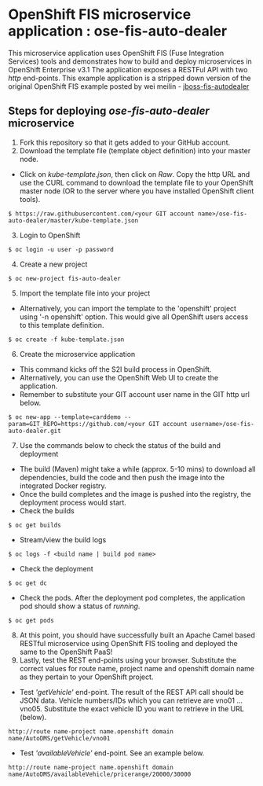 # OpenShift FIS microservice application : ose-fis-auto-dealer
This microservice application uses OpenShift FIS (Fuse Integration Services) tools and demonstrates how to build and deploy microservices in OpenShift Enterprise v3.1
The application exposes a RESTFul API with two *http* end-points.  This example application is a stripped down version of the original OpenShift FIS example posted 
by wei meilin - [jboss-fis-autodealer](https://github.com/jbossdemocentral/jboss-fis-autodealer)

## Steps for deploying *ose-fis-auto-dealer* microservice
1.  Fork this repository so that it gets added to your GitHub account.
2.  Download the template file (template object definition) into your master node.
  * Click on *kube-template.json*, then click on *Raw*.  Copy the http URL and use the CURL command to download the template file to your
  OpenShift master node (OR to the server where you have installed OpenShift client tools).
  ```
  $ https://raw.githubusercontent.com/<your GIT account name>/ose-fis-auto-dealer/master/kube-template.json
  ```
3.  Login to OpenShift 

  ```
  $ oc login -u user -p password
  ```
4.  Create a new project 

  ```
  $ oc new-project fis-auto-dealer
  ```
5.  Import the template file into your project 
  * Alternatively, you can import the template to the 'openshift' project using '-n openshift' option.  This would give all OpenShift users access to this 
  template definition.
  ```
  $ oc create -f kube-template.json
  ```
6.  Create the microservice application
  * This command kicks off the S2I build process in OpenShift.
  * Alternatively, you can use the OpenShift Web UI to create the application.
  * Remember to substitute your GIT account user name in the GIT http url below.
  ```
  $ oc new-app --template=carddemo --param=GIT_REPO=https://github.com/<your GIT account username>/ose-fis-auto-dealer.git
  ```
7.  Use the commands below to check the status of the build and deployment 
  * The build (Maven) might take a while (approx. 5-10 mins) to download all dependencies, build the code and then push the image into
  the integrated Docker registry.
  * Once the build completes and the image is pushed into the registry, the deployment process would start.
  * Check the builds
  ```
  $ oc get builds
  ```
  * Stream/view the build logs
  ```
  $ oc logs -f <build name | build pod name>
  ```
  * Check the deployment
  ```
  $ oc get dc
  ```
  * Check the pods.  After the deployment pod completes, the application pod should show a status of *running*.
  ```
  $ oc get pods
  ```
8.  At this point, you should have successfully built an Apache Camel based RESTful microservice using OpenShift FIS tooling and deployed
the same to the OpenShift PaaS!
9.  Lastly, test the REST end-points using your browser. Substitute the correct values for route name, project name and 
openshift domain name as they pertain to your OpenShift project.
  * Test *'getVehicle'* end-point. The result of the REST API call should be JSON data. Vehicle numbers/IDs 
  which you can retrieve are vno01 ... vno05.  Substitute the exact vehicle ID you want to retrieve in the URL (below).
  ```
  http://route name-project name.openshift domain name/AutoDMS/getVehicle/vno01
  ```
  * Test *'availableVehicle'* end-point.  See an example below.
  ```
  http://route name-project name.openshift domain name/AutoDMS/availableVehicle/pricerange/20000/30000
  ```
